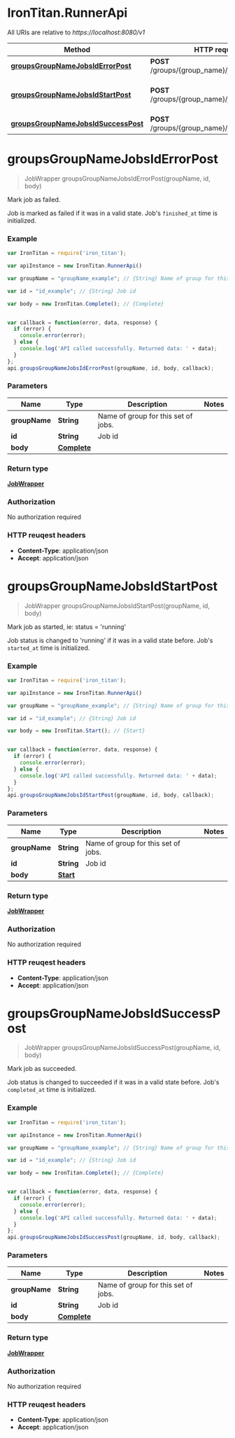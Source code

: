 # IronTitan.RunnerApi

All URIs are relative to *https://localhost:8080/v1*

Method | HTTP request | Description
------------- | ------------- | -------------
[**groupsGroupNameJobsIdErrorPost**](RunnerApi.md#groupsGroupNameJobsIdErrorPost) | **POST** /groups/{group_name}/jobs/{id}/error | Mark job as failed.
[**groupsGroupNameJobsIdStartPost**](RunnerApi.md#groupsGroupNameJobsIdStartPost) | **POST** /groups/{group_name}/jobs/{id}/start | Mark job as started, ie: status = &#39;running&#39;
[**groupsGroupNameJobsIdSuccessPost**](RunnerApi.md#groupsGroupNameJobsIdSuccessPost) | **POST** /groups/{group_name}/jobs/{id}/success | Mark job as succeeded.


<a name="groupsGroupNameJobsIdErrorPost"></a>
# **groupsGroupNameJobsIdErrorPost**
> JobWrapper groupsGroupNameJobsIdErrorPost(groupName, id, body)

Mark job as failed.

Job is marked as failed if it was in a valid state. Job&#39;s `finished_at` time is initialized.

### Example
```javascript
var IronTitan = require('iron_titan');

var apiInstance = new IronTitan.RunnerApi()

var groupName = "groupName_example"; // {String} Name of group for this set of jobs.

var id = "id_example"; // {String} Job id

var body = new IronTitan.Complete(); // {Complete} 


var callback = function(error, data, response) {
  if (error) {
    console.error(error);
  } else {
    console.log('API called successfully. Returned data: ' + data);
  }
};
api.groupsGroupNameJobsIdErrorPost(groupName, id, body, callback);
```

### Parameters

Name | Type | Description  | Notes
------------- | ------------- | ------------- | -------------
 **groupName** | **String**| Name of group for this set of jobs. | 
 **id** | **String**| Job id | 
 **body** | [**Complete**](Complete.md)|  | 

### Return type

[**JobWrapper**](JobWrapper.md)

### Authorization

No authorization required

### HTTP reuqest headers

 - **Content-Type**: application/json
 - **Accept**: application/json

<a name="groupsGroupNameJobsIdStartPost"></a>
# **groupsGroupNameJobsIdStartPost**
> JobWrapper groupsGroupNameJobsIdStartPost(groupName, id, body)

Mark job as started, ie: status = &#39;running&#39;

Job status is changed to &#39;running&#39; if it was in a valid state before. Job&#39;s `started_at` time is initialized.

### Example
```javascript
var IronTitan = require('iron_titan');

var apiInstance = new IronTitan.RunnerApi()

var groupName = "groupName_example"; // {String} Name of group for this set of jobs.

var id = "id_example"; // {String} Job id

var body = new IronTitan.Start(); // {Start} 


var callback = function(error, data, response) {
  if (error) {
    console.error(error);
  } else {
    console.log('API called successfully. Returned data: ' + data);
  }
};
api.groupsGroupNameJobsIdStartPost(groupName, id, body, callback);
```

### Parameters

Name | Type | Description  | Notes
------------- | ------------- | ------------- | -------------
 **groupName** | **String**| Name of group for this set of jobs. | 
 **id** | **String**| Job id | 
 **body** | [**Start**](Start.md)|  | 

### Return type

[**JobWrapper**](JobWrapper.md)

### Authorization

No authorization required

### HTTP reuqest headers

 - **Content-Type**: application/json
 - **Accept**: application/json

<a name="groupsGroupNameJobsIdSuccessPost"></a>
# **groupsGroupNameJobsIdSuccessPost**
> JobWrapper groupsGroupNameJobsIdSuccessPost(groupName, id, body)

Mark job as succeeded.

Job status is changed to succeeded if it was in a valid state before. Job&#39;s `completed_at` time is initialized.

### Example
```javascript
var IronTitan = require('iron_titan');

var apiInstance = new IronTitan.RunnerApi()

var groupName = "groupName_example"; // {String} Name of group for this set of jobs.

var id = "id_example"; // {String} Job id

var body = new IronTitan.Complete(); // {Complete} 


var callback = function(error, data, response) {
  if (error) {
    console.error(error);
  } else {
    console.log('API called successfully. Returned data: ' + data);
  }
};
api.groupsGroupNameJobsIdSuccessPost(groupName, id, body, callback);
```

### Parameters

Name | Type | Description  | Notes
------------- | ------------- | ------------- | -------------
 **groupName** | **String**| Name of group for this set of jobs. | 
 **id** | **String**| Job id | 
 **body** | [**Complete**](Complete.md)|  | 

### Return type

[**JobWrapper**](JobWrapper.md)

### Authorization

No authorization required

### HTTP reuqest headers

 - **Content-Type**: application/json
 - **Accept**: application/json


